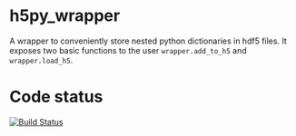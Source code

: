 # h5py_wrapper
A wrapper to conveniently store nested python dictionaries in hdf5 files. It exposes two basic functions to the user `wrapper.add_to_h5` and `wrapper.load_h5`.

Code status
===========

[![Build Status](https://travis-ci.org/INM-6/python-dicthash.svg?branch=master)](https://travis-ci.org/INM-6/h5py_wrapper)
